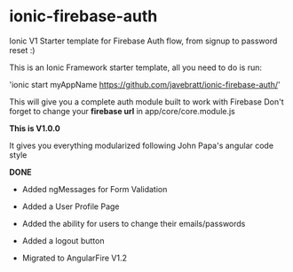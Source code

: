# ionic-firebase-auth
Ionic V1 Starter template for Firebase Auth flow, from signup to password reset :)

This is an Ionic Framework starter template, all you need to do is run:

'ionic start myAppName https://github.com/javebratt/ionic-firebase-auth/'

This will give you a complete auth module built to work with Firebase
Don't forget to change your **firebase url** in app/core/core.module.js

**This is V1.0.0**

It gives you everything modularized following John Papa's angular code style

**DONE**

* Added ngMessages for Form Validation
* Added a User Profile Page
* Added the ability for users to change their emails/passwords
* Added a logout button

* Migrated to AngularFire V1.2